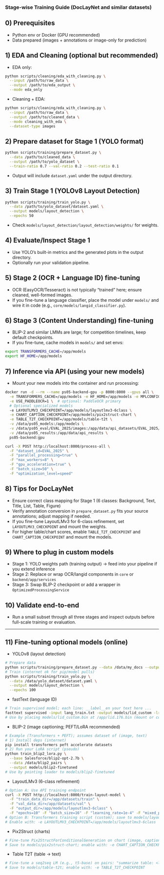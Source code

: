 ### Stage-wise Training Guide (DocLayNet and similar datasets)

## 0) Prerequisites
- Python env or Docker (GPU recommended)
- Data prepared (images + annotations or image-only for prediction)

## 1) EDA and Cleaning (optional but recommended)
- EDA only:
```bash
python scripts/cleaning/eda_with_cleaning.py \
  --input /path/to/raw_data \
  --output /path/to/eda_output \
  --mode eda_only
```
- Cleaning + EDA:
```bash
python scripts/cleaning/eda_with_cleaning.py \
  --input /path/to/raw_data \
  --output /path/to/cleaned_data \
  --mode cleaning_with_eda \
  --dataset-type images
```

## 2) Prepare dataset for Stage 1 (YOLO format)
```bash
python scripts/training/prepare_dataset.py \
  --data /path/to/cleaned_data \
  --output /path/to/yolo_dataset \
  --train-ratio 0.7 --val-ratio 0.2 --test-ratio 0.1
```
- Output will include `dataset.yaml` under the output directory.

## 3) Train Stage 1 (YOLOv8 Layout Detection)
```bash
python scripts/training/train_yolo.py \
  --data /path/to/yolo_dataset/dataset.yaml \
  --output models/layout_detection \
  --epochs 50
```
- Check `models/layout_detection/layout_detection/weights/` for weights.

## 4) Evaluate/Inspect Stage 1
- Use YOLO’s built-in metrics and the generated plots in the output directory.
- Optionally run your validation pipeline.

## 5) Stage 2 (OCR + Language ID) fine-tuning
- OCR (EasyOCR/Tesseract) is not typically “trained” here; ensure cleaned, well-formed images.
- If you fine-tune a language classifier, place the model under `models/` and wire it in code (e.g., `core/models/langid_classifier.py`).

## 6) Stage 3 (Content Understanding) fine-tuning
- BLIP-2 and similar LMMs are large; for competition timelines, keep default checkpoints.
- If you fine-tune, cache models in `models/` and set envs:
```bash
export TRANSFORMERS_CACHE=/app/models
export HF_HOME=/app/models
```

## 7) Inference via API (using your new models)
- Mount your new models into the container and run processing:
```bash
docker run -d --rm --name ps05-backend-gpu -p 8000:8000 --gpus all \
  -e TRANSFORMERS_CACHE=/app/models -e HF_HOME=/app/models -e MPLCONFIGDIR=/tmp \
  -e USE_PADDLEOCR=1 \  # optional: PaddleOCR primary
  # Optional specialized models
  -e LAYOUTLMV3_CHECKPOINT=/app/models/layoutlmv3-6class \
  -e CHART_CAPTION_CHECKPOINT=/app/models/pix2struct-chart \
  -e TABLE_T2T_CHECKPOINT=/app/models/table-t2t \
  -v /data/ps05_models:/app/models \
  -v /data/ps05_eval/EVAL_2025/images:/app/data/api_datasets/EVAL_2025/images:ro \
  -v /data/ps05_results:/app/data/api_results \
  ps05-backend:gpu

curl -X POST http://localhost:8000/process-all \
  -F "dataset_id=EVAL_2025" \
  -F "parallel_processing=true" \
  -F "max_workers=8" \
  -F "gpu_acceleration=true" \
  -F "batch_size=50" \
  -F "optimization_level=speed"
```

## 8) Tips for DocLayNet
- Ensure correct class mapping for Stage 1 (6 classes: Background, Text, Title, List, Table, Figure)
- Verify annotation conversion in `prepare_dataset.py` fits your source annotations; adjust mapping if needed.
- If you fine-tune LayoutLMv3 for 6-class refinement, set `LAYOUTLMV3_CHECKPOINT` and mount the weights.
- For higher table/chart scores, enable `TABLE_T2T_CHECKPOINT` and `CHART_CAPTION_CHECKPOINT` and mount the models.

## 9) Where to plug in custom models
- Stage 1: YOLO weights path (training output) → feed into your pipeline if you extend inference
- Stage 2: Replace or wrap OCR/langid components in `core` or `backend/app/services`
- Stage 3: Swap BLIP-2 checkpoint or add a wrapper in `OptimizedProcessingService`

## 10) Validate end-to-end
- Run a small subset through all three stages and inspect outputs before full-scale training or evaluation.

---

## 11) Fine-tuning optional models (online)

- YOLOv8 (layout detection)
```bash
# Prepare data
python scripts/training/prepare_dataset.py --data /data/my_docs --output /data/yolo_dataset
# Train (internet ok for pip/model pulls)
python scripts/training/train_yolo.py \
  --data /data/yolo_dataset/dataset.yaml \
  --output models/layout_detection \
  --epochs 100
```

- fastText (language ID)
```bash
# Train supervised model; each line: __label__en your text here ...
fasttext supervised -input lang_train.txt -output models/lid_custom -lr 0.5 -epoch 25 -wordNgrams 2
# Use by placing models/lid_custom.bin at /app/lid.176.bin (mount or copy)
```

- BLIP-2 (image captioning; PEFT/LoRA recommended)
```bash
# Example (Transformers + PEFT); assumes dataset of (image, text)
# 1) Install deps (internet)
pip install transformers peft accelerate datasets
# 2) Run your LoRA script (pseudo)
python train_blip2_lora.py \
  --base Salesforce/blip2-opt-2.7b \
  --data /data/blip2_pairs \
  --output models/blip2-finetuned
# Use by pointing loader to models/blip2-finetuned
```

- LayoutLMv3 (6-class refinement)
```bash
# Option A: Use API training endpoint
curl -X POST http://localhost:8000/train-layout-model \
  -F "train_data_dir=/app/datasets/train" \
  -F "val_data_dir=/app/datasets/val" \
  -F "output_dir=/app/models/layoutlmv3-6class" \
  -F "epochs=10" -F "batch_size=16" -F "learning_rate=1e-4" -F "mixed_precision=true"
# Option B: Transformers training script (custom); save to models/layoutlmv3-6class
# Enable with: -e LAYOUTLMV3_CHECKPOINT=/app/models/layoutlmv3-6class
```

- Pix2Struct (charts)
```bash
# Fine-tune Pix2StructForConditionalGeneration on chart (image, caption) pairs
# Save to models/pix2struct-chart; enable with: -e CHART_CAPTION_CHECKPOINT
```

- Table T2T (table → text)
```bash
# Fine-tune a seq2seq LM (e.g., t5-base) on pairs: "summarize table: <linearized>" → "<description>"
# Save to models/table-t2t; enable with: -e TABLE_T2T_CHECKPOINT
```

